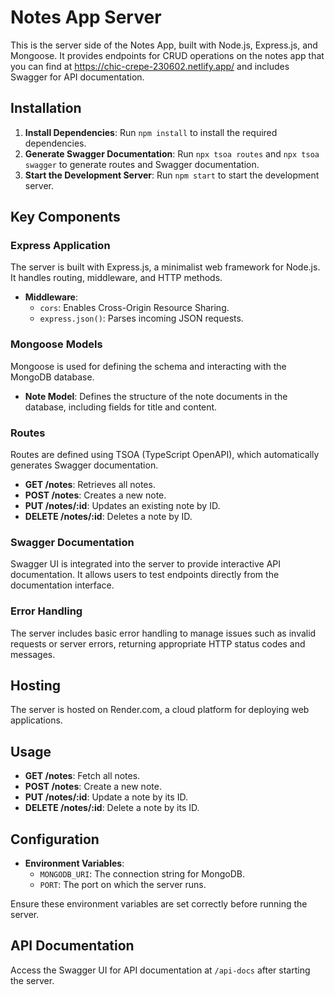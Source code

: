 # Notes App Server

This is the server side of the Notes App, built with Node.js, Express.js, and Mongoose. It provides endpoints for CRUD operations on the notes app that you can find at https://chic-crepe-230602.netlify.app/ and includes Swagger for API documentation.

## Installation
1. **Install Dependencies**: Run `npm install` to install the required dependencies.
2. **Generate Swagger Documentation**: Run `npx tsoa routes` and `npx tsoa swagger` to generate routes and Swagger documentation.
3. **Start the Development Server**: Run `npm start` to start the development server.

## Key Components

### Express Application
The server is built with Express.js, a minimalist web framework for Node.js. It handles routing, middleware, and HTTP methods.

- **Middleware**:
  - `cors`: Enables Cross-Origin Resource Sharing.
  - `express.json()`: Parses incoming JSON requests.

### Mongoose Models
Mongoose is used for defining the schema and interacting with the MongoDB database.

- **Note Model**: Defines the structure of the note documents in the database, including fields for title and content.

### Routes
Routes are defined using TSOA (TypeScript OpenAPI), which automatically generates Swagger documentation.

- **GET /notes**: Retrieves all notes.
- **POST /notes**: Creates a new note.
- **PUT /notes/:id**: Updates an existing note by ID.
- **DELETE /notes/:id**: Deletes a note by ID.

### Swagger Documentation
Swagger UI is integrated into the server to provide interactive API documentation. It allows users to test endpoints directly from the documentation interface.

### Error Handling
The server includes basic error handling to manage issues such as invalid requests or server errors, returning appropriate HTTP status codes and messages.

## Hosting
The server is hosted on Render.com, a cloud platform for deploying web applications. 

## Usage
- **GET /notes**: Fetch all notes.
- **POST /notes**: Create a new note.
- **PUT /notes/:id**: Update a note by its ID.
- **DELETE /notes/:id**: Delete a note by its ID.

## Configuration
- **Environment Variables**:
  - `MONGODB_URI`: The connection string for MongoDB.
  - `PORT`: The port on which the server runs.

Ensure these environment variables are set correctly before running the server.

## API Documentation
Access the Swagger UI for API documentation at `/api-docs` after starting the server.

